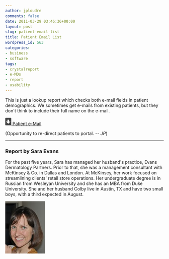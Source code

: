 ```yaml
---
author: jploudre
comments: false
date: 2011-03-29 03:46:36+00:00
layout: post
slug: patient-email-list
title: Patient Email List
wordpress_id: 563
categories:
- business
- software
tags:
- crystalreport
- e-MDs
- report
- usability
---
```


This is just a lookup report which checks both e-mail fields in patient demographics.  We sometimes get e-mails from existing patients, but they don't think to include their full name on the e-mail.

[![](/files/2011/01/57-download.png) Patient e-Mail](/files/2011/03/Patient-e-Mail.zip)

(Opportunity to re-direct patients to portal. -- *JP*)

---------------

### Report by Sara Evans

For the past five years, Sara has managed her husband's practice, Evans Dermatology Partners.  Prior to that, she was a management consultant with McKinsey & Co. in Dallas and London.  At McKinsey, her work focused on streamlining clients' retail store operations.  Her undergraduate degree is in Russian from Wesleyan University and she has an MBA from Duke University.  She and her husband Colby live in Austin, TX and have two small boys, with a third expected in August.

![](/files/2011/03/sara_evans.jpg.jpg)


